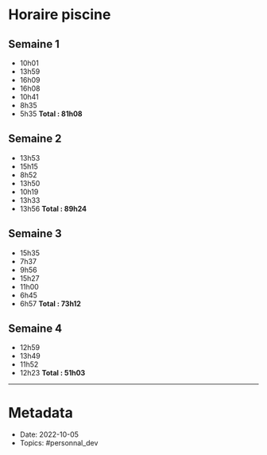 # Horaire piscine

## Semaine 1
- 10h01
- 13h59
- 16h09
- 16h08
- 10h41
- 8h35
- 5h35
**Total : 81h08**

## Semaine 2
- 13h53
- 15h15
- 8h52
- 13h50
- 10h19
- 13h33
- 13h56
**Total : 89h24**

## Semaine 3
- 15h35
- 7h37
- 9h56
- 15h27
- 11h00
- 6h45
- 6h57
**Total : 73h12**

## Semaine 4
- 12h59
- 13h49
- 11h52
- 12h23
**Total : 51h03**
- - - -

# Metadata
- Date: 2022-10-05
- Topics: #personnal_dev 
